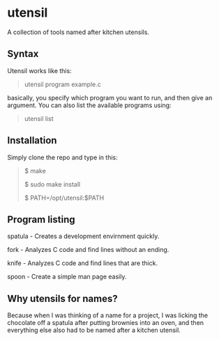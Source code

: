 # utensil
A collection of tools named after kitchen utensils.
## Syntax
Utensil works like this:
> utensil program example.c

basically, you specify which program you want to run, and then give an argument. You can also list the available programs using:
> utensil list

## Installation

Simply clone the repo and type in this:
> $ make
> 
> $ sudo make install
> 
> $ PATH=/opt/utensil:$PATH

## Program listing

spatula - Creates a development envirnment quickly.

fork - Analyzes C code and find lines without an ending.

knife - Analyzes C code and find lines that are thick.

spoon - Create a simple man page easily.

## Why utensils for names?
Because when I was thinking of a name for a project, I was licking the chocolate off a spatula after putting brownies into an oven, and then everything else also had to be named after a kitchen utensil.
